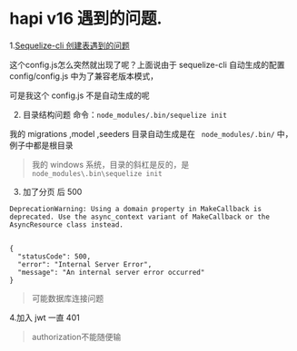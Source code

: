# hapi v16 遇到的问题.


1.[Sequelize-cli 创建表遇到的问题](https://juejin.im/book/5b63fdba6fb9a04fde5ae6d0/section/5b6c042b6fb9a04fd93e5e03)

这个config.js怎么突然就出现了呢？上面说由于 sequelize-cli 自动生成的配置 config/config.js 中为了兼容老版本模式，

可是我这个 config.js  不是自动生成的呢

2. 目录结构问题 命令：`node_modules/.bin/sequelize init`

我的 migrations ,model ,seeders 目录自动生成是在 ` node_modules/.bin/` 中，例子中都是根目录

>我的 windows 系统，目录的斜杠是反的，是 `node_modules\.bin\sequelize init`

3. 加了分页 后 500
```
DeprecationWarning: Using a domain property in MakeCallback is deprecated. Use the async_context variant of MakeCallback or the AsyncResource class instead.


{
  "statusCode": 500,
  "error": "Internal Server Error",
  "message": "An internal server error occurred"
}
```
>可能数据库连接问题


4.加入 jwt 一直 401 
 
>authorization不能随便输

